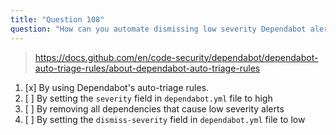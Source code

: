 ```yaml
---
title: "Question 108"
question: "How can you automate dismissing low severity Dependabot alerts?"
---
```



> https://docs.github.com/en/code-security/dependabot/dependabot-auto-triage-rules/about-dependabot-auto-triage-rules
1. [x] By using Dependabot's auto-triage rules.
1. [ ] By setting the `severity` field in `dependabot.yml` file to high
1. [ ] By removing all dependencies that cause low severity alerts
1. [ ] By setting the `dismiss-severity` field in `dependabot.yml` file to low
